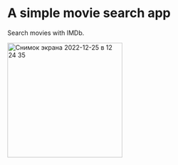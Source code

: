 # A simple movie search app

Search movies with IMDb.

<img width="258" alt="Снимок экрана 2022-12-25 в 12 24 35" src="https://user-images.githubusercontent.com/23572568/209458922-040e3a84-15b2-4164-baf8-3da456b1e9b9.png">
